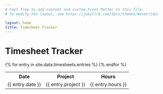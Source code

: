 ```yaml
---
# Feel free to add content and custom Front Matter to this file.
# To modify the layout, see https://jekyllrb.com/docs/themes/#overriding-theme-defaults

layout: home
title: Timesheet Tracker
---
```

<h1>Timesheet Tracker</h1>
<table>
  <tr>
    <th>Date</th>
    <th>Project</th>
    <th>Hours</th>
  </tr>
  {% for entry in site.data.timesheets.entries %}
  <tr>
    <td>{{ entry.date }}</td>
    <td>{{ entry.project }}</td>
    <td>{{ entry.hours }}</td>
  </tr>
  {% endfor %}
</table>